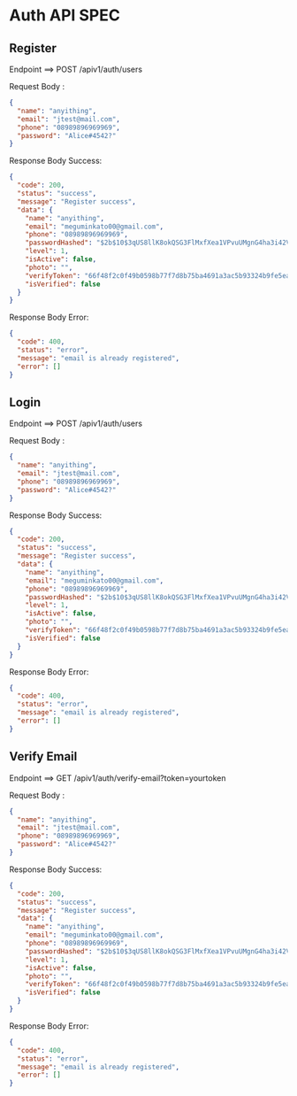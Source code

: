 # Auth API SPEC

## Register

Endpoint ==> POST /apiv1/auth/users

Request Body :

```json
{
  "name": "anyithing",
  "email": "jtest@mail.com",
  "phone": "08989896969969",
  "password": "Alice#4542?"
}
```

Response Body Success:

```json
{
  "code": 200,
  "status": "success",
  "message": "Register success",
  "data": {
    "name": "anyithing",
    "email": "meguminkato00@gmail.com",
    "phone": "08989896969969",
    "passwordHashed": "$2b$10$3qUS8llK8okQSG3FlMxfXea1VPvuUMgnG4ha3i42V9Qtfz3j6hRPu",
    "level": 1,
    "isActive": false,
    "photo": "",
    "verifyToken": "66f48f2c0f49b0598b77f7d8b75ba4691a3ac5b93324b9fe5ea7dbfda19d856b",
    "isVerified": false
  }
}
```

Response Body Error:

```json
{
  "code": 400,
  "status": "error",
  "message": "email is already registered",
  "error": []
}
```

## Login

Endpoint ==> POST /apiv1/auth/users

Request Body :

```json
{
  "name": "anyithing",
  "email": "jtest@mail.com",
  "phone": "08989896969969",
  "password": "Alice#4542?"
}
```

Response Body Success:

```json
{
  "code": 200,
  "status": "success",
  "message": "Register success",
  "data": {
    "name": "anyithing",
    "email": "meguminkato00@gmail.com",
    "phone": "08989896969969",
    "passwordHashed": "$2b$10$3qUS8llK8okQSG3FlMxfXea1VPvuUMgnG4ha3i42V9Qtfz3j6hRPu",
    "level": 1,
    "isActive": false,
    "photo": "",
    "verifyToken": "66f48f2c0f49b0598b77f7d8b75ba4691a3ac5b93324b9fe5ea7dbfda19d856b",
    "isVerified": false
  }
}
```

Response Body Error:

```json
{
  "code": 400,
  "status": "error",
  "message": "email is already registered",
  "error": []
}
```

## Verify Email

Endpoint ==> GET /apiv1/auth/verify-email?token=yourtoken

Request Body :

```json
{
  "name": "anyithing",
  "email": "jtest@mail.com",
  "phone": "08989896969969",
  "password": "Alice#4542?"
}
```

Response Body Success:

```json
{
  "code": 200,
  "status": "success",
  "message": "Register success",
  "data": {
    "name": "anyithing",
    "email": "meguminkato00@gmail.com",
    "phone": "08989896969969",
    "passwordHashed": "$2b$10$3qUS8llK8okQSG3FlMxfXea1VPvuUMgnG4ha3i42V9Qtfz3j6hRPu",
    "level": 1,
    "isActive": false,
    "photo": "",
    "verifyToken": "66f48f2c0f49b0598b77f7d8b75ba4691a3ac5b93324b9fe5ea7dbfda19d856b",
    "isVerified": false
  }
}
```

Response Body Error:

```json
{
  "code": 400,
  "status": "error",
  "message": "email is already registered",
  "error": []
}
```
